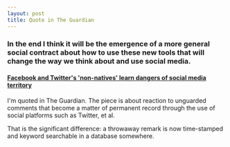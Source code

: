 ```yaml
---
layout: post
title: Quote in The Guardian
---
```


### In the end I think it will be the emergence of a more general social contract about how to use these new tools that will change the way we think about and use social media.

#### [Facebook and Twitter's 'non-natives' learn dangers of social media territory](http://www.theguardian.com/media/2012/jan/23/facebook-twitter-natives-social-media)

I'm quoted in The Guardian. The piece is about reaction to unguarded comments that become a matter of permanent record through the use of social platforms such as Twitter, et al.

That is the significant difference: a throwaway remark is now time-stamped and keyword searchable in a database somewhere.
